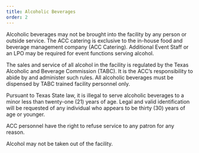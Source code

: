 ```yaml
---
title: Alcoholic Beverages
order: 2
---
```


Alcoholic beverages may not be brought into the facility by any person or outside service. The ACC catering is exclusive to the in-house food and beverage management company (ACC Catering). Additional Event Staff or an LPO may be required for event functions serving alcohol.

The sales and service of all alcohol in the facility is regulated by the Texas Alcoholic and Beverage Commission (TABC). It is the ACC’s responsibility to abide by and administer such rules. All alcoholic beverages must be dispensed by TABC trained facility personnel only.

Pursuant to Texas State law, it is illegal to serve alcoholic beverages to a minor less than twenty-one (21) years of age. Legal and valid identification will be requested of any individual who appears to be thirty (30) years of age or younger.

ACC personnel have the right to refuse service to any patron for any reason.

Alcohol may not be taken out of the facility.

